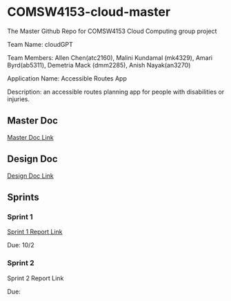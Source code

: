 # COMSW4153-cloud-master
The Master Github Repo for COMSW4153 Cloud Computing group project


Team Name: cloudGPT

Team Members: Allen Chen(atc2160), Malini Kundamal (mk4329), Amari Byrd(ab5311), Demetria Mack (dmm2285), Anish Nayak(an3270)

Application Name: Accessible Routes App

Description: an accessible routes planning app for people with disabilities or injuries. 


## Master Doc

[Master Doc Link](https://docs.google.com/document/d/18V0x2P4OKHDmuTcs8Wn-JZl1oYq21XKEccDXb1uESbg/edit?usp=sharing)


## Design Doc

[Design Doc Link](https://lucid.app/lucidchart/608de963-dea7-4a95-b644-5571806db998/edit?viewport_loc=-260%2C-80%2C2219%2C848%2C~bDcquiBSH9_&invitationId=inv_4fd7cc28-1d9c-4246-8e36-4349f2290edf)


## Sprints

### Sprint 1

[Sprint 1 Report Link](https://docs.google.com/document/d/1qmnGkaM4KqEcqyQfOALkpUzJpryKIf5ts7SVE_iI8XA/edit?usp=sharing)

Due: 10/2

### Sprint 2

Sprint 2 Report Link

Due: 
